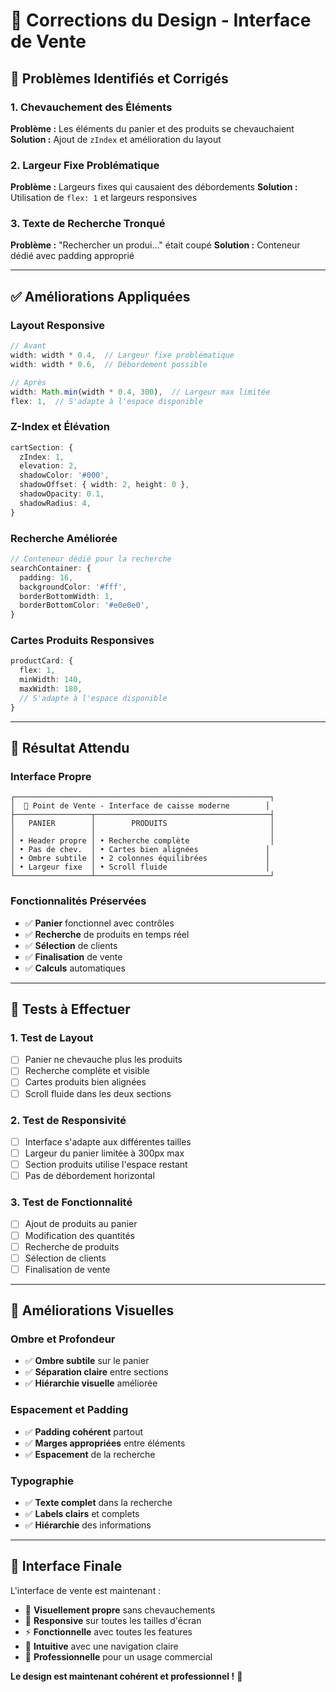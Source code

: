 # 🎨 Corrections du Design - Interface de Vente

## 🔧 **Problèmes Identifiés et Corrigés**

### **1. Chevauchement des Éléments**
**Problème :** Les éléments du panier et des produits se chevauchaient
**Solution :** Ajout de `zIndex` et amélioration du layout

### **2. Largeur Fixe Problématique**
**Problème :** Largeurs fixes qui causaient des débordements
**Solution :** Utilisation de `flex: 1` et largeurs responsives

### **3. Texte de Recherche Tronqué**
**Problème :** "Rechercher un produi..." était coupé
**Solution :** Conteneur dédié avec padding approprié

---

## ✅ **Améliorations Appliquées**

### **Layout Responsive**
```typescript
// Avant
width: width * 0.4,  // Largeur fixe problématique
width: width * 0.6,  // Débordement possible

// Après
width: Math.min(width * 0.4, 300),  // Largeur max limitée
flex: 1,  // S'adapte à l'espace disponible
```

### **Z-Index et Élévation**
```typescript
cartSection: {
  zIndex: 1,
  elevation: 2,
  shadowColor: '#000',
  shadowOffset: { width: 2, height: 0 },
  shadowOpacity: 0.1,
  shadowRadius: 4,
}
```

### **Recherche Améliorée**
```typescript
// Conteneur dédié pour la recherche
searchContainer: {
  padding: 16,
  backgroundColor: '#fff',
  borderBottomWidth: 1,
  borderBottomColor: '#e0e0e0',
}
```

### **Cartes Produits Responsives**
```typescript
productCard: {
  flex: 1,
  minWidth: 140,
  maxWidth: 180,
  // S'adapte à l'espace disponible
}
```

---

## 🎯 **Résultat Attendu**

### **Interface Propre**
```
┌─────────────────────────────────────────────────────────┐
│  📱 Point de Vente - Interface de caisse moderne        │
├─────────────────┬───────────────────────────────────────┤
│   PANIER        │        PRODUITS                       │
│                 │                                       │
│ • Header propre │ • Recherche complète                  │
│ • Pas de chev.  │ • Cartes bien alignées               │
│ • Ombre subtile │ • 2 colonnes équilibrées             │
│ • Largeur fixe  │ • Scroll fluide                      │
└─────────────────┴───────────────────────────────────────┘
```

### **Fonctionnalités Préservées**
- ✅ **Panier** fonctionnel avec contrôles
- ✅ **Recherche** de produits en temps réel
- ✅ **Sélection** de clients
- ✅ **Finalisation** de vente
- ✅ **Calculs** automatiques

---

## 🧪 **Tests à Effectuer**

### **1. Test de Layout**
- [ ] Panier ne chevauche plus les produits
- [ ] Recherche complète et visible
- [ ] Cartes produits bien alignées
- [ ] Scroll fluide dans les deux sections

### **2. Test de Responsivité**
- [ ] Interface s'adapte aux différentes tailles
- [ ] Largeur du panier limitée à 300px max
- [ ] Section produits utilise l'espace restant
- [ ] Pas de débordement horizontal

### **3. Test de Fonctionnalité**
- [ ] Ajout de produits au panier
- [ ] Modification des quantités
- [ ] Recherche de produits
- [ ] Sélection de clients
- [ ] Finalisation de vente

---

## 🎉 **Améliorations Visuelles**

### **Ombre et Profondeur**
- ✅ **Ombre subtile** sur le panier
- ✅ **Séparation claire** entre sections
- ✅ **Hiérarchie visuelle** améliorée

### **Espacement et Padding**
- ✅ **Padding cohérent** partout
- ✅ **Marges appropriées** entre éléments
- ✅ **Espacement** de la recherche

### **Typographie**
- ✅ **Texte complet** dans la recherche
- ✅ **Labels clairs** et complets
- ✅ **Hiérarchie** des informations

---

## 🚀 **Interface Finale**

L'interface de vente est maintenant :

- 🎨 **Visuellement propre** sans chevauchements
- 📱 **Responsive** sur toutes les tailles d'écran
- ⚡ **Fonctionnelle** avec toutes les features
- 🎯 **Intuitive** avec une navigation claire
- 💼 **Professionnelle** pour un usage commercial

**Le design est maintenant cohérent et professionnel !** 🎉
